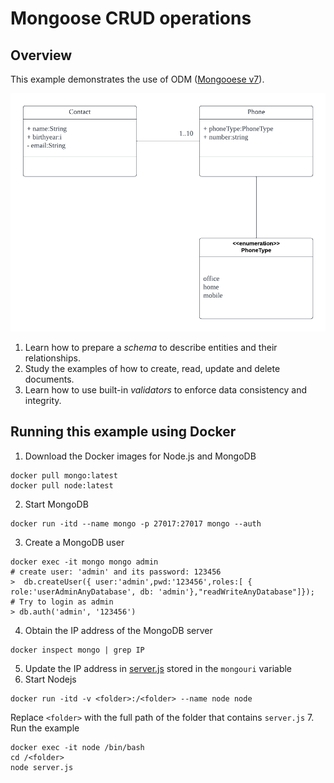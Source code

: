 # Mongoose CRUD operations
## Overview
This example demonstrates the use of ODM ([Mongooese v7](https://mongoosejs.com)).



![Contacts](Contact.png)



1. Learn how to prepare a *schema* to describe entities and their relationships.
1. Study the examples of how to create, read, update and delete documents.
1. Learn how to use built-in *validators* to enforce data consistency and integrity.

## Running this example using Docker
1. Download the Docker images for Node.js and MongoDB
```
docker pull mongo:latest
docker pull node:latest
```
2. Start MongoDB
```
docker run -itd --name mongo -p 27017:27017 mongo --auth
```
3. Create a MongoDB user
```
docker exec -it mongo mongo admin
# create user: 'admin' and its password: 123456
>  db.createUser({ user:'admin',pwd:'123456',roles:[ { role:'userAdminAnyDatabase', db: 'admin'},"readWriteAnyDatabase"]});
# Try to login as admin
> db.auth('admin', '123456')
```
4. Obtain the IP address of the MongoDB server
```
docker inspect mongo | grep IP
```
5. Update the IP address in [server.js](./server.js) stored in the `mongouri` variable
6. Start Nodejs
```
docker run -itd -v <folder>:/<folder> --name node node
```
Replace `<folder>` with the full path of the folder that contains `server.js`
7. Run the example
```
docker exec -it node /bin/bash
cd /<folder>
node server.js
```